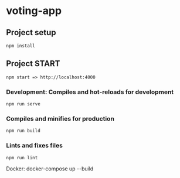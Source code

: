 # voting-app

## Project setup
```
npm install
```

## Project START
```
npm start => http://localhost:4000
```



### Development: Compiles and hot-reloads for development
```
npm run serve
```

### Compiles and minifies for production
```
npm run build
```

### Lints and fixes files
```
npm run lint
```

Docker:
docker-compose up --build
